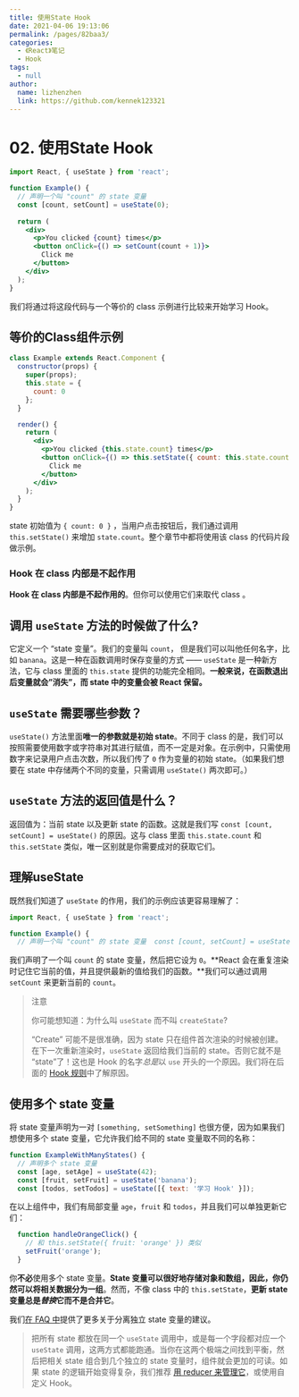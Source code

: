 ```yaml
---
title: 使用State Hook
date: 2021-04-06 19:13:06
permalink: /pages/82baa3/
categories: 
  - 《React》笔记
  - Hook
tags: 
  - null
author: 
  name: lizhenzhen
  link: https://github.com/kennek123321
---
```

# 02. 使用State Hook

```jsx
import React, { useState } from 'react';

function Example() {
  // 声明一个叫 "count" 的 state 变量
  const [count, setCount] = useState(0);
  
  return (
    <div>
      <p>You clicked {count} times</p>
      <button onClick={() => setCount(count + 1)}>
        Click me
      </button>
    </div>
  );
}
```

我们将通过将这段代码与一个等价的 class 示例进行比较来开始学习 Hook。



## 等价的Class组件示例

```jsx
class Example extends React.Component {
  constructor(props) {
    super(props);
    this.state = {
      count: 0
    };
  }

  render() {
    return (
      <div>
        <p>You clicked {this.state.count} times</p>
        <button onClick={() => this.setState({ count: this.state.count + 1 })}>
          Click me
        </button>
      </div>
    );
  }
}
```

state 初始值为 `{ count: 0 }` ，当用户点击按钮后，我们通过调用 `this.setState()` 来增加 `state.count`。整个章节中都将使用该 class 的代码片段做示例。



### Hook 在 class 内部是不起作用

**Hook 在 class 内部是不起作用的**。但你可以使用它们来取代 class 。





## 调用 `useState` 方法的时候做了什么?

它定义一个 “state 变量”。我们的变量叫 `count`， 但是我们可以叫他任何名字，比如 `banana`。这是一种在函数调用时保存变量的方式 —— `useState` 是一种新方法，它与 class 里面的 `this.state` 提供的功能完全相同。**一般来说，在函数退出后变量就会”消失”，而 state 中的变量会被 React 保留。**



## `useState` 需要哪些参数？

`useState()` 方法里面**唯一的参数就是初始 state**。不同于 class 的是，我们可以按照需要使用数字或字符串对其进行赋值，而不一定是对象。在示例中，只需使用数字来记录用户点击次数，所以我们传了 `0` 作为变量的初始 state。（如果我们想要在 state 中存储两个不同的变量，只需调用 `useState()` 两次即可。）



## `useState` 方法的返回值是什么？

返回值为：当前 state 以及更新 state 的函数。这就是我们写 `const [count, setCount] = useState()` 的原因。这与 class 里面 `this.state.count` 和 `this.setState` 类似，唯一区别就是你需要成对的获取它们。





## 理解useState

既然我们知道了 `useState` 的作用，我们的示例应该更容易理解了：

```jsx
import React, { useState } from 'react';

function Example() {
  // 声明一个叫 "count" 的 state 变量  const [count, setCount] = useState(0);
```

我们声明了一个叫 `count` 的 state 变量，然后把它设为 `0`。**React 会在重复渲染时记住它当前的值，并且提供最新的值给我们的函数。**我们可以通过调用 `setCount` 来更新当前的 `count`。



> 注意
>
> 你可能想知道：为什么叫 `useState` 而不叫 `createState`?
>
> “Create” 可能不是很准确，因为 state 只在组件首次渲染的时候被创建。在下一次重新渲染时，`useState` 返回给我们当前的 state。否则它就不是 “state”了！这也是 Hook 的名字*总是*以 `use` 开头的一个原因。我们将在后面的 [Hook 规则](https://zh-hans.reactjs.org/docs/hooks-rules.html)中了解原因。



## 使用多个 state 变量

将 state 变量声明为一对 `[something, setSomething]` 也很方便，因为如果我们想使用多个 state 变量，它允许我们给不同的 state 变量取不同的名称：

```jsx
function ExampleWithManyStates() {
  // 声明多个 state 变量
  const [age, setAge] = useState(42);
  const [fruit, setFruit] = useState('banana');
  const [todos, setTodos] = useState([{ text: '学习 Hook' }]);
```

在以上组件中，我们有局部变量 `age`，`fruit` 和 `todos`，并且我们可以单独更新它们：

```jsx
  function handleOrangeClick() {
    // 和 this.setState({ fruit: 'orange' }) 类似
    setFruit('orange');
  }
```

你**不必**使用多个 state 变量。**State 变量可以很好地存储对象和数组，因此，你仍然可以将相关数据分为一组**。然而，不像 class 中的 `this.setState`，**更新 state 变量总是*替换*它而不是合并它**。

我们[在 FAQ 中](https://zh-hans.reactjs.org/docs/hooks-faq.html#should-i-use-one-or-many-state-variables)提供了更多关于分离独立 state 变量的建议。



> 把所有 state 都放在同一个 `useState` 调用中，或是每一个字段都对应一个 `useState` 调用，这两方式都能跑通。当你在这两个极端之间找到平衡，然后把相关 state 组合到几个独立的 state 变量时，组件就会更加的可读。如果 state 的逻辑开始变得复杂，我们推荐 [用 reducer 来管理它](https://zh-hans.reactjs.org/docs/hooks-reference.html#usereducer)，或使用自定义 Hook。













